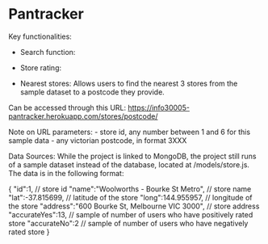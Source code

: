 # Pantracker

Key functionalities:

- Search function:

- Store rating:

- Nearest stores:
Allows users to find the nearest 3 stores from the sample dataset to a postcode they provide.

Can be accessed through this URL:
https://info30005-pantracker.herokuapp.com/stores/postcode/<postcode>


Note on URL parameters:
<id> - store id, any number between 1 and 6 for this sample data
<postcode> - any victorian postcode, in format 3XXX


Data Sources:
While the project is linked to MongoDB, the project still runs of a sample dataset instead of the database, located at
/models/store.js. The data is in the following format:

{
    "id":1,                                             // store id
    "name":"Woolworths - Bourke St Metro",              // store name
    "lat":-37.815699,                                   // latitude of the store
    "long":144.955957,                                  // longitude of the store
    "address":"600 Bourke St, Melbourne VIC 3000",      // store address
    "accurateYes":13,                                   // sample of number of users who have positively rated store
    "accurateNo":2                                      // sample of number of users who have negatively rated store
 }

